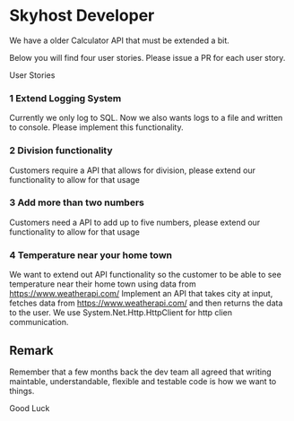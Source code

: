 # Skyhost Developer

We have a older Calculator API that must be extended a bit. 

Below you will find four user stories. Please issue a PR for each user story.

User Stories

### 1 Extend Logging System
Currently we only log to SQL. Now we also wants logs to a file and written to console.
Please implement this functionality.

### 2 Division functionality
Customers require a API that allows for division, please extend our functionality to allow for that usage

### 3 Add more than two numbers 
Customers need a API to add up to five numbers, please extend our functionality to allow for that usage

### 4 Temperature near your home town
We want to extend out API functionality so the customer to be able to see temperature near their home town using data from https://www.weatherapi.com/ 
Implement an API that takes city at input, fetches data from https://www.weatherapi.com/ and then returns the data to the user.
We use System.Net.Http.HttpClient for http clien communication.

## Remark
Remember that a few months back the dev team all agreed that writing maintable, understandable, flexible and testable code is how we want to things.

Good Luck

